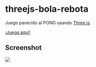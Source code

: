threejs-bola-rebota
===================

Juego parecido al PONG usando [Three.js](https://github.com/mrdoob/three.js/tree/).

[¡Juega aquí!](http://binary-sequence.github.com/threejs-bola-rebota/)

## Screenshot
<img src="https://lh4.googleusercontent.com/-0EjQ9Xues-k/UG7FowQSrAI/AAAAAAAAB9o/KKp-w_70VAI/s800/threejs-bola-rebota.jpg" style="border:0;">
